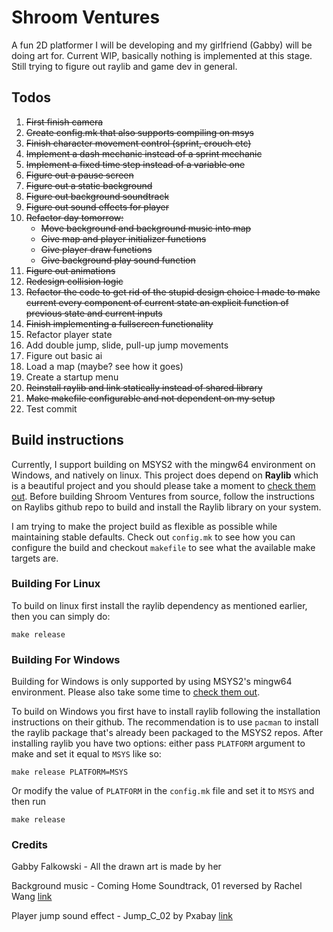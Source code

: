 # Shroom Ventures
A fun 2D platformer I will be developing and my girlfriend (Gabby) will be doing art for. Current WIP, basically nothing is implemented at this stage. Still trying to figure out raylib and game dev in general.

## Todos
1) ~~First finish camera~~
2) ~~Create config.mk that also supports compiling on msys~~
3) ~~Finish character movement control (sprint, crouch etc)~~
4) ~~Implement a dash mechanic instead of a sprint mechanic~~
5) ~~Implement a fixed time step instead of a variable one~~
5) ~~Figure out a pause screen~~
6) ~~Figure out a static background~~
7) ~~Figure out background soundtrack~~
8) ~~Figure out sound effects for player~~
9) ~~Refactor day tomorrow:~~
    - ~~Move background and background music into map~~
    - ~~Give map and player initializer functions~~
    - ~~Give player draw functions~~
    - ~~Give background play sound function~~
9) ~~Figure out animations~~
10) ~~Redesign collision logic~~
11) ~~Refactor the code to get rid of the stupid design choice I made to make current
	every component of current state an explicit function of previous state and 
	current inputs~~
12) ~~Finish implementing a fullscreen functionality~~
13) Refactor player state
14) Add double jump, slide, pull-up jump movements
15) Figure out basic ai
16) Load a map (maybe? see how it goes)
17) Create a startup menu
18) ~~Reinstall raylib and link statically instead of shared library~~
19) ~~Make makefile configurable and not dependent on my setup~~
20) Test commit

## Build instructions
Currently, I support building on MSYS2 with the mingw64 environment on Windows, and natively on linux. This project does depend on **Raylib** which is a beautiful project and you should please take a moment to [check them out](https://github.com/raysan5/raylib/). Before building Shroom Ventures from source, follow the instructions on Raylibs github repo to build and install the Raylib library on your system.

I am trying to make the project build as flexible as possible while maintaining stable defaults. Check out `config.mk` to see how you can configure the build and checkout `makefile` to see what the available make targets are.

### Building For Linux 
To build on linux first install the raylib dependency as mentioned earlier, then you can simply do:
    
    make release

### Building For Windows
Building for Windows is only supported by using MSYS2's mingw64 environment. Please also take some time to [check them out](https://github.com/msys2/).

To build on Windows you first have to install raylib following the installation instructions on their github. The recommendation is to use `pacman` to install the raylib package that's already been packaged to the MSYS2 repos. After installing raylib you have two options: either pass `PLATFORM` argument to make and set it equal to `MSYS` like so:
    
    make release PLATFORM=MSYS

Or modify the value of `PLATFORM` in the `config.mk` file and set it to `MSYS` and then run
    
    make release

### Credits

Gabby Falkowski - All the drawn art is made by her

Background music - Coming Home Soundtrack, 01 reversed by Rachel Wang [link](https://rachelwang.itch.io/coming-home-original-soundtrack)

Player jump sound effect - Jump_C_02 by Pxabay [link](https://pixabay.com/sound-effects/jump-c-02-102843/)
